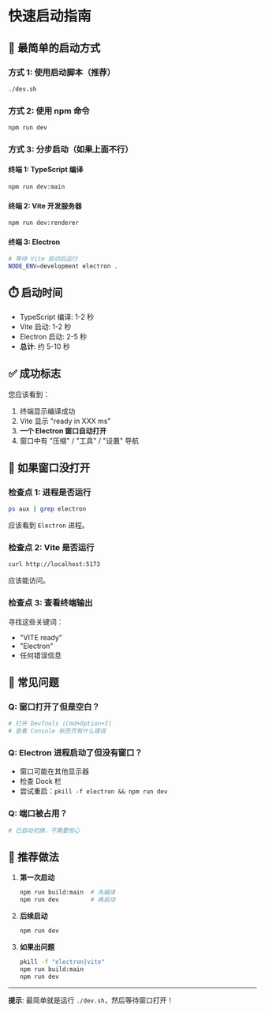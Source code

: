 # 快速启动指南

## 🚀 最简单的启动方式

### 方式 1: 使用启动脚本（推荐）
```bash
./dev.sh
```

### 方式 2: 使用 npm 命令
```bash
npm run dev
```

### 方式 3: 分步启动（如果上面不行）

#### 终端 1: TypeScript 编译
```bash
npm run dev:main
```

#### 终端 2: Vite 开发服务器
```bash
npm run dev:renderer
```

#### 终端 3: Electron
```bash
# 等待 Vite 启动后运行
NODE_ENV=development electron .
```

## ⏱️ 启动时间

- TypeScript 编译: 1-2 秒
- Vite 启动: 1-2 秒  
- Electron 启动: 2-5 秒
- **总计**: 约 5-10 秒

## ✅ 成功标志

您应该看到：
1. 终端显示编译成功
2. Vite 显示 "ready in XXX ms"
3. **一个 Electron 窗口自动打开**
4. 窗口中有 "压缩" / "工具" / "设置" 导航

## 🐛 如果窗口没打开

### 检查点 1: 进程是否运行
```bash
ps aux | grep electron
```

应该看到 `Electron` 进程。

### 检查点 2: Vite 是否运行
```bash
curl http://localhost:5173
```

应该能访问。

### 检查点 3: 查看终端输出
寻找这些关键词：
- "VITE ready"
- "Electron"
- 任何错误信息

## 📝 常见问题

### Q: 窗口打开了但是空白？
```bash
# 打开 DevTools (Cmd+Option+I)
# 查看 Console 标签页有什么错误
```

### Q: Electron 进程启动了但没有窗口？
- 窗口可能在其他显示器
- 检查 Dock 栏
- 尝试重启：`pkill -f electron && npm run dev`

### Q: 端口被占用？
```bash
# 已自动切换，不需要担心
```

## 🎯 推荐做法

1. **第一次启动**
   ```bash
   npm run build:main  # 先编译
   npm run dev         # 再启动
   ```

2. **后续启动**
   ```bash
   npm run dev
   ```

3. **如果出问题**
   ```bash
   pkill -f "electron|vite"
   npm run build:main
   npm run dev
   ```

---

**提示**: 最简单就是运行 `./dev.sh`，然后等待窗口打开！

